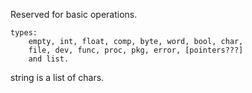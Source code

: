 Reserved for basic operations.

```
types:
    empty, int, float, comp, byte, word, bool, char,
    file, dev, func, proc, pkg, error, [pointers???]
    and list.
```

string is a list of chars.
